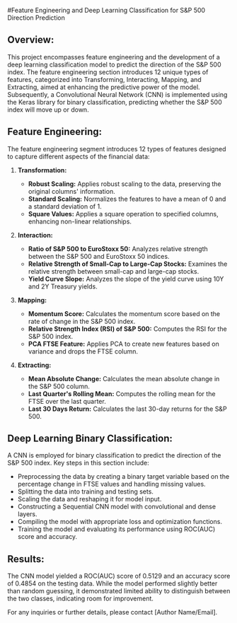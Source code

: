 #Feature Engineering and Deep Learning Classification for S&P 500 Direction Prediction

## Overview:
This project encompasses feature engineering and the development of a deep learning classification model to predict the direction of the S&P 500 index. The feature engineering section introduces 12 unique types of features, categorized into Transforming, Interacting, Mapping, and Extracting, aimed at enhancing the predictive power of the model. Subsequently, a Convolutional Neural Network (CNN) is implemented using the Keras library for binary classification, predicting whether the S&P 500 index will move up or down.

## Feature Engineering:
The feature engineering segment introduces 12 types of features designed to capture different aspects of the financial data:

1. **Transformation:**
    - **Robust Scaling:** Applies robust scaling to the data, preserving the original columns' information.
    - **Standard Scaling:** Normalizes the features to have a mean of 0 and a standard deviation of 1.
    - **Square Values:** Applies a square operation to specified columns, enhancing non-linear relationships.

2. **Interaction:**
    - **Ratio of S&P 500 to EuroStoxx 50:** Analyzes relative strength between the S&P 500 and EuroStoxx 50 indices.
    - **Relative Strength of Small-Cap to Large-Cap Stocks:** Examines the relative strength between small-cap and large-cap stocks.
    - **Yield Curve Slope:** Analyzes the slope of the yield curve using 10Y and 2Y Treasury yields.

3. **Mapping:**
    - **Momentum Score:** Calculates the momentum score based on the rate of change in the S&P 500 index.
    - **Relative Strength Index (RSI) of S&P 500:** Computes the RSI for the S&P 500 index.
    - **PCA FTSE Feature:** Applies PCA to create new features based on variance and drops the FTSE column.

4. **Extracting:**
    - **Mean Absolute Change:** Calculates the mean absolute change in the S&P 500 column.
    - **Last Quarter's Rolling Mean:** Computes the rolling mean for the FTSE over the last quarter.
    - **Last 30 Days Return:** Calculates the last 30-day returns for the S&P 500.

## Deep Learning Binary Classification:
A CNN is employed for binary classification to predict the direction of the S&P 500 index. Key steps in this section include:

- Preprocessing the data by creating a binary target variable based on the percentage change in FTSE values and handling missing values.
- Splitting the data into training and testing sets.
- Scaling the data and reshaping it for model input.
- Constructing a Sequential CNN model with convolutional and dense layers.
- Compiling the model with appropriate loss and optimization functions.
- Training the model and evaluating its performance using ROC(AUC) score and accuracy.

## Results:
The CNN model yielded a ROC(AUC) score of 0.5129 and an accuracy score of 0.4854 on the testing data. While the model performed slightly better than random guessing, it demonstrated limited ability to distinguish between the two classes, indicating room for improvement.

For any inquiries or further details, please contact [Author Name/Email].
